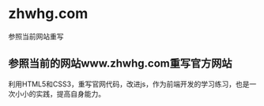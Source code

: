 # zhwhg.com
参照当前网站重写

## 参照当前的网站www.zhwhg.com重写官方网站

利用HTML5和CSS3，重写官网代码，改进js，作为前端开发的学习练习，也是一次小小的实践，提高自身能力。
